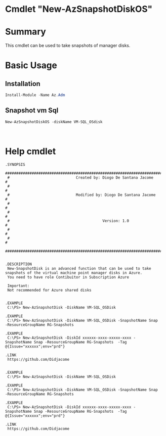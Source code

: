 # Cmdlet "New-AzSnapshotDiskOS"

# Summary
This cmdlet can be used to take snapshots of manager disks. <br>


# Basic Usage
## Installation

```powershell
Install-Module -Name Az.Adm
```
## Snapshot vm Sql
```powershell
New-AzSnapshotDiskOS -diskName VM-SQL_OSdisk
```
<br>




# Help cmdlet




      
    .SYNOPSIS
     #################################################################################################################
     #                              Created by: Diogo De Santana Jacome                                              #
     #                                                                                                               #
     #                              Modified by: Diogo De Santana Jacome                                             #
     #                                                                                                               #
     #                                                                                                               #
     #                                          Version: 1.0                                                         #
     #                                                                                                               #
     #                                                                                                               #
     #################################################################################################################   
   
 
    .DESCRIPTION
     New-SnapshotDisk is an advanced function that can be used to take snapshots of the virtual machine point manager disks in Azure.
     You need to have role Contibuitor in Subscription Azure

     Important:
     Not recommended for Azure shared disks

 
    .EXAMPLE
     C:\PS> New-AzSnapshotDisk -DiskName VM-SQL_OSDisk
     
    .EXAMPLE
     C:\PS> New-AzSnapshotDisk -DiskName VM-SQL_OSDisk -SnapshotName Snap -ResourceGroupName RG-Snapshots
   
    .EXAMPLE
     C:\PS> New-AzSnapshotDisk -DiskId xxxxxx-xxxx-xxxxx-xxxx -SnapshotName Snap -ResourceGroupName RG-Snapshots  -Tag @{Issue="xxxxxx";env="prd"}

    .LINK 
     https://github.com/Didjacome

 
    .EXAMPLE
     C:\PS> New-AzSnapshotDisk -DiskName VM-SQL_OSDisk
     
    .EXAMPLE
     C:\PS> New-AzSnapshotDisk -DiskName VM-SQL_OSDisk -SnapshotName Snap -ResourceGroupName RG-Snapshots
   
    .EXAMPLE
     C:\PS> New-AzSnapshotDisk -DiskId xxxxxx-xxxx-xxxxx-xxxx -SnapshotName Snap -ResourceGroupName RG-Snapshots  -Tag @{Issue="xxxxxx";env="prd"}

    .LINK 
     https://github.com/Didjacome
